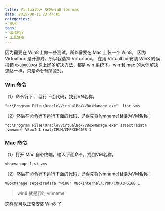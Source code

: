 ```yaml
---
title: Virtualbox 安装win8 for mac
date: 2015-08-11 23:44:05
categories:
- 技术
tags:
- 运维相关
- 工具使用
---
```

因为需要在 Win8 上做一些测试，所以需要在 Mac 上装一个 Win8。
因为 Virtualbox 是开源的，所以我选择 Virtualbox。
在用 Virtualbox 安装 Win8 时候报错 `0x000000c4`
网上好多解决方法，都是 win 系统下。win 和 mac 的大体解决思路一样，只是命令有所差别。

### Win 命令
（1）命令行下， 运行下面代码，找到VM名称。

  `"c:\Program Files\Oracle\VirtualBox\VBoxManage.exe"  list vms`

（2）然后在命令行下运行下面的代码，记得先将[vmname]替换为VM名称：

  `"c:\Program Files\Oracle\VirtualBox\VBoxManage.exe" setextradata [vmname] VBoxInternal/CPUM/CMPXCHG16B 1`

### Mac 命令
（1）打开 Mac 自带终端，输入下面命令，找到VM名称。

  `vboxmanage list vms`

（2）然后在命令行下运行下面的代码，记得先将[vmname]替换为VM名称：

  `VBoxManage setextradata "win8" VBoxInternal/CPUM/CMPXCHG16B 1`
>win8 就是我的 vmname

这样就可以正常安装 Win8 了
